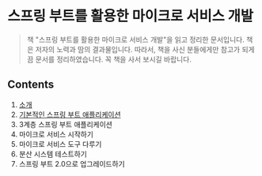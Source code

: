 스프링 부트를 활용한 마이크로 서비스 개발
====================

> 책 "스프링 부트를 활용한 마이크로 서비스 개발"을 읽고 정리한 문서입니다. 책은 저자의 노력과 땀의 결과물입니다. 따라서, 책을 사신 분들에게만 참고가 되게끔 문서를 정리하였습니다. 꼭 책을 사서 보시길 바랍니다.

Contents
--------------

01. [소개](./ch01.md)
02. [기본적인 스프링 부트 애플리케이션](./ch02.md)
03. 3계층 스프링 부트 애플리케이션
04. 마이크로 서비스 시작하기
05. 마이크로 서비스 도구 다루기
06. 분산 시스템 테스트하기
07. 스프링 부트 2.0으로 업그레이드하기